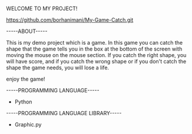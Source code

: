 WELCOME TO MY PROJECT!

https://github.com/borhanimani/My-Game-Catch.git

-----ABOUT-----

This is my demo project which is a game. In this game you can catch the shape that the game tells you in the box at the bottom of the screen with moving the mouse on the mouse section. If you catch the right shape, you will have score, and if you catch the wrong shape or if you don't catch the shape the game needs, you will lose a life. 

enjoy the game!

-----PROGRAMMING LANGUAGE-----
- Python

-----PROGRAMMING LANGUAGE LIBRARY-----
- Graphic.py

